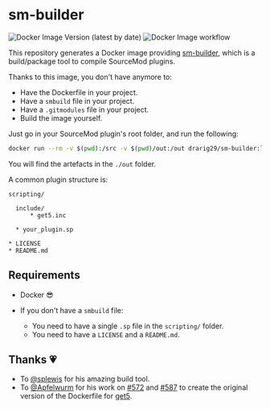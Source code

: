 # sm-builder

![Docker Image Version (latest by date)](https://img.shields.io/docker/v/drarig29/sm-builder)
![Docker Image workflow](https://github.com/Drarig29/sm-builder-docker/actions/workflows/main.yml/badge.svg)

This repository generates a Docker image providing [sm-builder](https://github.com/splewis/sm-builder), which is a build/package tool to compile SourceMod plugins.

Thanks to this image, you don't have anymore to:

- Have the Dockerfile in your project.
- Have a `smbuild` file in your project.
- Have a `.gitmodules` file in your project.
- Build the image yourself.

Just go in your SourceMod plugin's root folder, and run the following:

```bash
docker run --rm -v $(pwd):/src -v $(pwd)/out:/out drarig29/sm-builder:latest
```

You will find the artefacts in the `./out` folder.

A common plugin structure is:

```
scripting/

  include/
      * get5.inc

  * your_plugin.sp

* LICENSE
* README.md
```

## Requirements

- Docker 😎

- If you don't have a `smbuild` file:

  - You need to have a single `.sp` file in the `scripting/` folder.
  - You need to have a `LICENSE` and a `README.md`.

## Thanks 💗

- To [@splewis](https://github.com/splewis) for his amazing build tool.
- To [@Apfelwurm](https://github.com/Apfelwurm) for his work on [#572](https://github.com/splewis/get5/pull/572) and [#587](https://github.com/splewis/get5/pull/587) to create the original version of the Dockerfile for [get5](https://github.com/splewis/get5).
